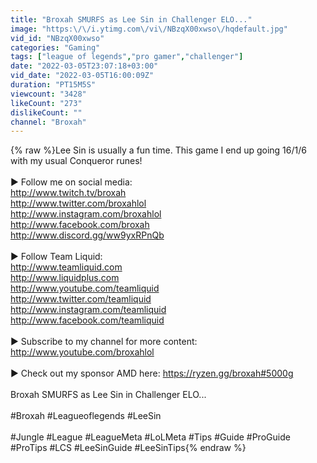 ```yaml
---
title: "Broxah SMURFS as Lee Sin in Challenger ELO..."
image: "https:\/\/i.ytimg.com\/vi\/NBzqX00xwso\/hqdefault.jpg"
vid_id: "NBzqX00xwso"
categories: "Gaming"
tags: ["league of legends","pro gamer","challenger"]
date: "2022-03-05T23:07:18+03:00"
vid_date: "2022-03-05T16:00:09Z"
duration: "PT15M5S"
viewcount: "3428"
likeCount: "273"
dislikeCount: ""
channel: "Broxah"
---
```

{% raw %}Lee Sin is usually a fun time. This game I end up going 16/1/6 with my usual Conqueror runes!<br /><br />► Follow me on social media:<br /><a rel="nofollow" target="blank" href="http://www.twitch.tv/broxah">http://www.twitch.tv/broxah</a><br /><a rel="nofollow" target="blank" href="http://www.twitter.com/broxahlol">http://www.twitter.com/broxahlol</a><br /><a rel="nofollow" target="blank" href="http://www.instagram.com/broxahlol">http://www.instagram.com/broxahlol</a><br /><a rel="nofollow" target="blank" href="http://www.facebook.com/broxah">http://www.facebook.com/broxah</a><br /><a rel="nofollow" target="blank" href="http://www.discord.gg/ww9yxRPnQb">http://www.discord.gg/ww9yxRPnQb</a><br /><br />► Follow Team Liquid:<br /><a rel="nofollow" target="blank" href="http://www.teamliquid.com">http://www.teamliquid.com</a><br /><a rel="nofollow" target="blank" href="http://www.liquidplus.com">http://www.liquidplus.com</a><br /><a rel="nofollow" target="blank" href="http://www.youtube.com/teamliquid">http://www.youtube.com/teamliquid</a><br /><a rel="nofollow" target="blank" href="http://www.twitter.com/teamliquid">http://www.twitter.com/teamliquid</a><br /><a rel="nofollow" target="blank" href="http://www.instagram.com/teamliquid">http://www.instagram.com/teamliquid</a><br /><a rel="nofollow" target="blank" href="http://www.facebook.com/teamliquid">http://www.facebook.com/teamliquid</a><br /><br />► Subscribe to my channel for more content: <a rel="nofollow" target="blank" href="http://www.youtube.com/broxahlol">http://www.youtube.com/broxahlol</a><br /><br />► Check out my sponsor AMD here: <a rel="nofollow" target="blank" href="https://ryzen.gg/broxah#5000g">https://ryzen.gg/broxah#5000g</a><br /><br />Broxah SMURFS as Lee Sin in Challenger ELO...<br /><br />#Broxah #Leagueoflegends #LeeSin<br /><br />#Jungle #League #LeagueMeta #LoLMeta #Tips #Guide #ProGuide #ProTips #LCS #LeeSinGuide #LeeSinTips{% endraw %}
